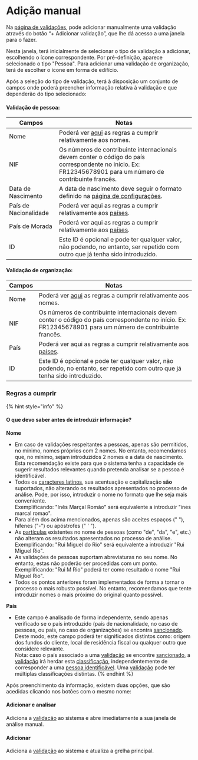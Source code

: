 # Adição manual

Na [página de validações](../validacoes/), pode adicionar manualmente uma validação através do botão “+ Adicionar validação”, que lhe dá acesso a uma janela para o fazer.

Nesta janela, terá inicialmente de selecionar o tipo de validação a adicionar, escolhendo o ícone correspondente. Por pré-definição, aparece selecionado o tipo "Pessoa". Para adicionar uma validação de organização, terá de escolher o ícone em forma de edifício.

Após a seleção do tipo de validação, terá à disposição um conjunto de campos onde poderá preencher informação relativa à validação e que dependerão do tipo selecionado:

#### Validação de pessoa:

| Campos                | Notas                                                                                                                                                       |
| --------------------- | ----------------------------------------------------------------------------------------------------------------------------------------------------------- |
| Nome                  | Poderá ver [aqui](adicao-manual.md#regras-a-cumprir) as regras a cumprir relativamente aos nomes.                                                           |
| NIF                   | Os números de contribuinte internacionais devem conter o código do país correspondente no início. Ex: FR12345678901 para um número de contribuinte francês. |
| Data de Nascimento    | A data de nascimento deve seguir o formato definido na [página de configurações](../configuracoes/).                                                        |
| País de Nacionalidade | Poderá ver aqui as regras a cumprir relativamente aos [países](adicao-manual.md#regras-a-cumprir).                                                          |
| País de Morada        | Poderá ver aqui as regras a cumprir relativamente aos [países](adicao-manual.md#regras-a-cumprir).                                                          |
| ID                    | Este ID é opcional e pode ter qualquer valor, não podendo, no entanto, ser repetido com outro que já tenha sido introduzido.                                |

#### Validação de organização:

| Campos | Notas                                                                                                                                                       |
| ------ | ----------------------------------------------------------------------------------------------------------------------------------------------------------- |
| Nome   | Poderá ver [aqui](adicao-manual.md#regras-a-cumprir) as regras a cumprir relativamente aos nomes.                                                           |
| NIF    | Os números de contribuinte internacionais devem conter o código do país correspondente no início. Ex: FR12345678901 para um número de contribuinte francês. |
| País   | Poderá ver aqui as regras a cumprir relativamente aos [países](adicao-manual.md#regras-a-cumprir).                                                          |
| ID     | Este ID é opcional e pode ter qualquer valor, não podendo, no entanto, ser repetido com outro que já tenha sido introduzido.                                |

### Regras a cumprir

{% hint style="info" %}
#### O que devo saber antes de introduzir informação?

**Nome**

* Em caso de validações respeitantes a pessoas, apenas são permitidos, no mínimo, nomes próprios com 2 nomes. No entanto, recomendamos que, no mínimo, sejam introduzidos 2 nomes e a data de nascimento.\
  Esta recomendação existe para que o sistema tenha a capacidade de sugerir resultados relevantes quando pretenda analisar se a pessoa é identificável.
* Todos os [caracteres latinos](https://en.wikipedia.org/wiki/ISO/IEC\_8859-1), sua acentuação e capitalização **são** suportados, não alterando os resultados apresentados no processo de análise. Pode, por isso, introduzir o nome no formato que lhe seja mais conveniente.\
  Exemplificando: "Inês Marçal Romão" será equivalente a introduzir "ines marcal romao".
* Para além dos acima mencionados, apenas são aceites espaços (" "), hífenes ("-") ou apóstrofes (" ' ").
* As [partículas](https://www.irn.mj.pt/IRN/sections/irn/a\_registral/registo-civil/docs-do-civil/dar-o-nome/) existentes no nome de pessoas (como "de", "da", "e", etc.) não alteram os resultados apresentados no processo de análise.\
  Exemplificando: "Rui Miguel do Rio" será equivalente a introduzir "Rui Miguel Rio".
* As validações de pessoas suportam abreviaturas no seu nome. No entanto, estas não poderão ser procedidas com um ponto.\
  Exemplificando: "Rui M Rio" poderá ter como resultado o nome "Rui Miguel Rio".
* Todos os pontos anteriores foram implementados de forma a tornar o processo o mais robusto possível. No entanto, recomendamos que tente introduzir nomes o mais próximo do original quanto possível.

**País**

* Este campo é analisado de forma independente, sendo apenas verificado se o país introduzido (país de nacionalidade, no caso de pessoas, ou país, no caso de organizações) se encontra [sancionado](../../glossario/glossario-aplicacao.md#pais-sancionado). Deste modo, este campo poderá ter significados distintos como: origem dos fundos do cliente, local de residência fiscal ou qualquer outro que considere relevante.\
  Nota: caso o país associado a uma [validação](../../glossario/glossario-aplicacao.md#validacao) se encontre [sancionado](../../glossario/glossario-aplicacao.md#pais-sancionado), a [validação](../../glossario/glossario-aplicacao.md#validacao) irá herdar esta [classificação](../../glossario/glossario-aplicacao.md#classificacao), independentemente de corresponder a uma [pessoa identificável](../../glossario/glossario-aplicacao.md#pessoa-identificavel). Uma [validação](../../glossario/glossario-aplicacao.md#validacao) pode ter múltiplas classificações distintas.
{% endhint %}

Após preenchimento da informação, existem duas opções, que são acedidas clicando nos botões com o mesmo nome:

#### Adicionar e analisar

Adiciona a [validação](../../glossario/glossario-aplicacao.md#sancionado) ao sistema e abre imediatamente a sua janela de análise manual.

#### Adicionar

Adiciona a [validação](../../glossario/glossario-aplicacao.md#validacao) ao sistema e atualiza a grelha principal.

